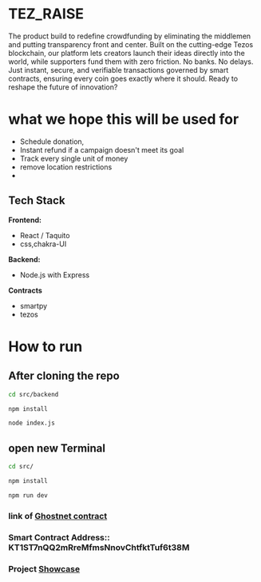 # TEZ_RAISE

The product build to redefine crowdfunding by eliminating the middlemen and putting transparency front and center. Built on the cutting-edge Tezos blockchain, our platform lets creators launch their ideas directly into the world, while supporters fund them with zero friction. No banks. No delays. Just instant, secure, and verifiable transactions governed by smart contracts, ensuring every coin goes exactly where it should. Ready to reshape the future of innovation?

# what we hope this will be used for
- Schedule donation,
- Instant refund if a campaign doesn't meet its goal
- Track every single unit of money
- remove location restrictions
-

## Tech Stack

**Frontend:**

- React / Taquito
- css,chakra-UI

**Backend:**
- Node.js with Express

**Contracts**
- smartpy
- tezos

# How to run
## After cloning the repo 
```bash
cd src/backend
```

```bash
npm install
```

```bash
node index.js
```
## open new Terminal
```bash
cd src/
```
```bash
npm install
```
```bash
npm run dev
```

###  link of  [Ghostnet contract](https://ghostnet.tzkt.io/KT1ST7nQQ2mRreMfmsNnovChtfktTuf6t38M/operations/)
### Smart Contract Address:: KT1ST7nQQ2mRreMfmsNnovChtfktTuf6t38M
### Project [Showcase](https://www.youtube.com/playlist?list=PLqxZIb6wmNoyQ_jR9qsHmpAithiu-R2FL) 



  
  
